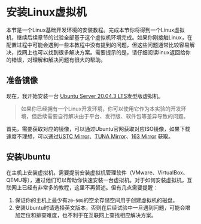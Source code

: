 # 安装Linux虚拟机

本节是一个Linux基础开发环境的安装教程。完成本节你将得到一个Linux虚拟机，继续后续章节的试验全部基于这个虚拟机环境完成。如果你刚接触Linux，在配置过程中可能会遇到一些本教程中没有提到的问题，但这些问题通常比较容易解决，找网上也可以找到很多解决方案。需要提示的是，请仔细阅读linux返回给你的错误，对理解和解决问题有很大的帮助。

## 准备镜像

现在，我开始安装一台 [Ubuntu Server 20.04.3 LTS](https://ubuntu.com/download/server)发型版虚拟机。

> 如果你已经拥有一个Linux开发环境，你可以使用它作为本实验的开发环境，但后续需要自行解决由于平台、发行版、软件包等差异导致的问题。

首先，需要获取对应的镜像，可以通过Ubuntu官网获取对应ISO镜像，如果下载速度不理想，可以通过[USTC Mirror](https://mirrors.ustc.edu.cn/)、[TUNA Mirror](https://mirrors.tuna.tsinghua.edu.cn/)、[163 Mirror](https://mirrors.163.com/) 获取。

## 安装Ubuntu

在主机上安装虚拟机，需要提前安装虚拟机管理软件（VMware、VirtualBox、QEMU等），通过他们可以帮助你快速安装一台虚拟机。对于如何安装虚拟机，互联网上已经有非常多的教程，这里不再赘述。但有几点需要提醒：

1. 保证你的主机上最少有`20~50G`的空余存储空间用于创建虚拟机的磁盘。
2. 安装Ubuntu时请选择英文版本，否则在后续试验中一旦遇到问题，可能会增加定位和排查难度，也不利于在互联网上查找相应解决方案。

